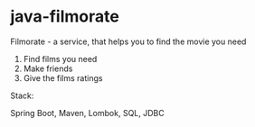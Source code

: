 # java-filmorate

Filmorate - a service, that helps you to find the movie you need

1. Find films you need
2. Make friends
3. Give the films ratings

Stack:

Spring Boot, Maven, Lombok, SQL, JDBC




